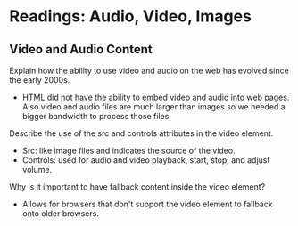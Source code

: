 # Readings: Audio, Video, Images

## Video and Audio Content

Explain how the ability to use video and audio on the web has evolved since the early 2000s.

- HTML did not have the ability to embed video and audio into web pages. Also video and audio files are much larger than images so we needed a bigger bandwidth to process those files.

Describe the use of the src and controls attributes in the video element.

- Src: like image files and indicates the source of the video.
- Controls: used for audio and video playback, start, stop, and adjust volume.

Why is it important to have fallback content inside the video element?

- Allows for browsers that don't support the video element to fallback onto older browsers.
